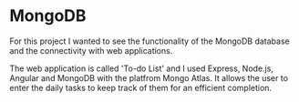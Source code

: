 # MongoDB

For this project I wanted to see the functionality of the MongoDB database and the connectivity with web applications.

The web application is called 'To-do List' and I used Express, Node.js, Angular and MongoDB with the platfrom Mongo Atlas.
It allows the user to enter the daily tasks to keep track of them for an efficient completion.
